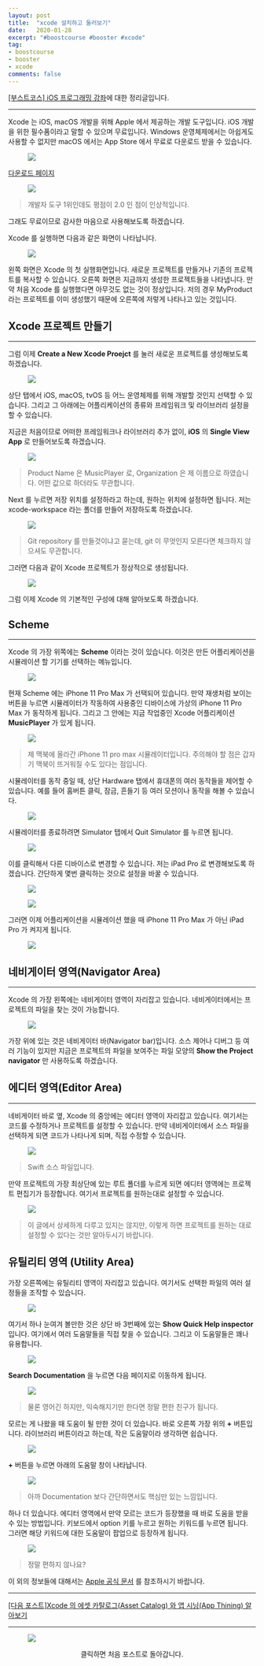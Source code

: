 ```yaml
---
layout: post
title:  "xcode 설치하고 둘러보기"
date:   2020-01-28
excerpt: "#boostcourse #booster #xcode"
tag:
- boostcourse
- booster
- xcode
comments: false
---
```


[[부스트코스] iOS 프로그래밍 강좌](https://www.edwith.org/boostcourse-ios/)에 대한 정리글입니다.

---

Xcode 는 iOS, macOS 개발을 위해 Apple 에서 제공하는 개발 도구입니다. iOS 개발을 위한 필수품이라고 말할 수 있으며 무료입니다. Windows 운영체제에서는 아쉽게도 사용할 수 없지만 macOS 에서는 App Store 에서 무료로 다운로드 받을 수 있습니다.

<figure>
  <a href="https://raw.githubusercontent.com/woojin-hwang/woojin-hwang.github.io/master/_posts/img/xcode/xcode_app_store.png"><img src="https://raw.githubusercontent.com/woojin-hwang/woojin-hwang.github.io/master/_posts/img/xcode/xcode_app_store.png"></a>
</figure>

[다운로드 페이지](https://apps.apple.com/us/app/xcode/id497799835?mt=12)

<figure>
  <a href="https://raw.githubusercontent.com/woojin-hwang/woojin-hwang.github.io/master/_posts/img/xcode/xcode_app_store_review.png"><img src="https://raw.githubusercontent.com/woojin-hwang/woojin-hwang.github.io/master/_posts/img/xcode/xcode_app_store_review.png"></a>
</figure>

> 개발자 도구 1위인데도 평점이 2.0 인 점이 인상적입니다.

그래도 무료이므로 감사한 마음으로 사용해보도록 하겠습니다.

Xcode 를 실행하면 다음과 같은 화면이 나타납니다.

<figure>
  <a href="https://raw.githubusercontent.com/woojin-hwang/woojin-hwang.github.io/master/_posts/img/xcode/xcode_welcome_.png"><img src="https://raw.githubusercontent.com/woojin-hwang/woojin-hwang.github.io/master/_posts/img/xcode/xcode_welcome.png"></a>
</figure>

왼쪽 화면은 Xcode 의 첫 실행화면입니다. 새로운 프로젝트를 만들거나 기존의 프로젝트를 복사할 수 있습니다. 오른쪽 화면은 지금까지 생성한 프로젝트들을 나타냅니다. 만약 처음 Xcode 를 실행했다면 아무것도 없는 것이 정상입니다. 저의 경우 MyProduct 라는 프로젝트를 이미 생성했기 때문에 오른쪽에 저렇게 나타나고 있는 것입니다.

## Xcode 프로젝트 만들기

---

그럼 이제 **Create a New Xcode Proejct** 를 눌러 새로운 프로젝트를 생성해보도록 하겠습니다.

<figure>
  <a href="https://raw.githubusercontent.com/woojin-hwang/woojin-hwang.github.io/master/_posts/img/xcode/xcode_create_new_project.png"><img src="https://raw.githubusercontent.com/woojin-hwang/woojin-hwang.github.io/master/_posts/img/xcode/xcode_create_new_project.png"></a>
</figure>

상단 탭에서 iOS, macOS, tvOS 등 어느 운영체제를 위해 개발할 것인지 선택할 수 있습니다. 그리고 그 아래에는 어플리케이션의 종류와 프레임워크 및 라이브러리 설정을 할 수 있습니다.

지금은 처음이므로 어떠한 프레임워크나 라이브러리 추가 없이, **iOS** 의 **Single View App** 로 만들어보도록 하겠습니다.

<figure>
  <a href="https://raw.githubusercontent.com/woojin-hwang/woojin-hwang.github.io/master/_posts/img/xcode/xcode_create_new_project2.png"><img src="https://raw.githubusercontent.com/woojin-hwang/woojin-hwang.github.io/master/_posts/img/xcode/xcode_create_new_project2.png"></a>
</figure>

> Product Name 은 MusicPlayer 로, Organization 은 제 이름으로 하였습니다. 어떤 값으로 하더라도 무관합니다.

Next 를 누르면 저장 위치를 설정하라고 하는데, 원하는 위치에 설정하면 됩니다. 저는 xcode-workspace 라는 폴더를 만들어 저장하도록 하겠습니다.

<figure>
  <a href="https://raw.githubusercontent.com/woojin-hwang/woojin-hwang.github.io/master/_posts/img/xcode/xcode_create_new_project3.png"><img src="https://raw.githubusercontent.com/woojin-hwang/woojin-hwang.github.io/master/_posts/img/xcode/xcode_create_new_project3.png"></a>
</figure>

> Git repository 를 만들것이냐고 묻는데, git 이 무엇인지 모른다면 체크하지 않으셔도 무관합니다.

그러면 다음과 같이 Xcode 프로젝트가 정상적으로 생성됩니다.

<figure>
  <a href="https://raw.githubusercontent.com/woojin-hwang/woojin-hwang.github.io/master/_posts/img/xcode/xcode_create_new_project4.png"><img src="https://raw.githubusercontent.com/woojin-hwang/woojin-hwang.github.io/master/_posts/img/xcode/xcode_create_new_project4.png"></a>
</figure>

그럼 이제 Xcode 의 기본적인 구성에 대해 알아보도록 하겠습니다.

## Scheme

---

Xcode 의 가장 위쪽에는 **Scheme** 이라는 것이 있습니다. 이것은 만든 어플리케이션을 시뮬레이션 할 기기를 선택하는 메뉴입니다.

<figure>
  <a href="https://raw.githubusercontent.com/woojin-hwang/woojin-hwang.github.io/master/_posts/img/xcode/xcode_scheme1.png"><img src="https://raw.githubusercontent.com/woojin-hwang/woojin-hwang.github.io/master/_posts/img/xcode/xcode_scheme1.png"></a>
</figure>

현재 Scheme 에는 iPhone 11 Pro Max 가 선택되어 있습니다. 만약 재생처럼 보이는 버튼을 누르면 시뮬레이터가 작동하여 사용중인 디바이스에 가상의 iPhone 11 Pro Max 가 동작하게 됩니다. 그리고 그 안에는 지금 작업중인 Xcode 어플리케이션 **MusicPlayer** 가 있게 됩니다.

<figure>
  <a href="https://raw.githubusercontent.com/woojin-hwang/woojin-hwang.github.io/master/_posts/img/xcode/iphone_11_pro_max.png"><img src="https://raw.githubusercontent.com/woojin-hwang/woojin-hwang.github.io/master/_posts/img/xcode/iphone_11_pro_max.png"></a>
</figure>

> 제 맥북에 올라간 iPhone 11 pro max 시뮬레이터입니다. 주의해야 할 점은 갑자기 맥북이 뜨거워질 수도 있다는 점입니다.

시뮬레이터를 동작 중일 때, 상단 Hardware 탭에서 휴대폰의 여러 동작들을 제어할 수 있습니다. 예를 들어 홈버튼 클릭, 잠금, 흔들기 등 여러 모션이나 동작을 해볼 수 있습니다.

<figure>
  <a href="https://raw.githubusercontent.com/woojin-hwang/woojin-hwang.github.io/master/_posts/img/xcode/simulator_hardware.png"><img src="https://raw.githubusercontent.com/woojin-hwang/woojin-hwang.github.io/master/_posts/img/xcode/simulator_hardware.png"></a>
</figure>

시뮬레이터를 종료하려면 Simulator 탭에서 Quit Simulator 를 누르면 됩니다.

<figure>
  <a href="https://raw.githubusercontent.com/woojin-hwang/woojin-hwang.github.io/master/_posts/img/xcode/simulator.png"><img src="https://raw.githubusercontent.com/woojin-hwang/woojin-hwang.github.io/master/_posts/img/xcode/simulator.png"></a>
</figure>

이를 클릭해서 다른 디바이스로 변경할 수 있습니다. 저는 iPad Pro 로 변경해보도록 하겠습니다. 간단하게 몇번 클릭하는 것으로 설정을 바꿀 수 있습니다.

<figure>
  <a href="https://raw.githubusercontent.com/woojin-hwang/woojin-hwang.github.io/master/_posts/img/xcode/xcode_scheme2.png"><img src="https://raw.githubusercontent.com/woojin-hwang/woojin-hwang.github.io/master/_posts/img/xcode/xcode_scheme2.png"></a>
</figure>

<figure>
  <a href="https://raw.githubusercontent.com/woojin-hwang/woojin-hwang.github.io/master/_posts/img/xcode/xcode_scheme3.png"><img src="https://raw.githubusercontent.com/woojin-hwang/woojin-hwang.github.io/master/_posts/img/xcode/xcode_scheme3.png"></a>
</figure>

그러면 이제 어플리케이션을 시뮬레이션 했을 때 iPhone 11 Pro Max 가 아닌 iPad Pro 가 켜지게 됩니다.

<figure>
  <a href="https://raw.githubusercontent.com/woojin-hwang/woojin-hwang.github.io/master/_posts/img/xcode/ipad_pro.png"><img src="https://raw.githubusercontent.com/woojin-hwang/woojin-hwang.github.io/master/_posts/img/xcode/ipad_pro.png"></a>
</figure>

## 네비게이터 영역(Navigator Area)

---

Xcode 의 가장 왼쪽에는 네비게이터 영역이 자리잡고 있습니다. 네비게이터에서는 프로젝트의 파일을 찾는 것이 가능합니다.

<figure>
  <a href="https://raw.githubusercontent.com/woojin-hwang/woojin-hwang.github.io/master/_posts/img/xcode/navigator.png"><img src="https://raw.githubusercontent.com/woojin-hwang/woojin-hwang.github.io/master/_posts/img/xcode/navigator.png"></a>
</figure>

가장 위에 있는 것은 네비게이터 바(Navigator bar)입니다. 소스 제어나 디버그 등 여러 기능이 있지만 지금은 프로젝트의 파일을 보여주는 파일 모양의 **Show the Project navigator** 만 사용하도록 하겠습니다.

## 에디터 영역(Editor Area)

---

네비게이터 바로 옆, Xcode 의 중앙에는 에디터 영역이 자리잡고 있습니다. 여기서는 코드를 수정하거나 프로젝트를 설정할 수 있습니다. 만약 네비게이터에서 소스 파일을 선택하게 되면 코드가 나타나게 되며, 직접 수정할 수 있습니다.

<figure>
  <a href="https://raw.githubusercontent.com/woojin-hwang/woojin-hwang.github.io/master/_posts/img/xcode/xcode_sourcefile.png"><img src="https://raw.githubusercontent.com/woojin-hwang/woojin-hwang.github.io/master/_posts/img/xcode/xcode_sourcefile.png"></a>
</figure>

> Swift 소스 파일입니다.

만약 프로젝트의 가장 최상단에 있는 루트 폴더를 누르게 되면 에디터 영역에는 프로젝트 편집기가 등장합니다. 여기서 프로젝트를 원하는대로 설정할 수 있습니다.

<figure>
  <a href="https://raw.githubusercontent.com/woojin-hwang/woojin-hwang.github.io/master/_posts/img/xcode/xcode_rootfile.png"><img src="https://raw.githubusercontent.com/woojin-hwang/woojin-hwang.github.io/master/_posts/img/xcode/xcode_rootfile.png"></a>
</figure>

> 이 글에서 상세하게 다루고 있지는 않지만, 이렇게 하면 프로젝트를 원하는 대로 설정할 수 있다는 것만 알아두시기 바랍니다.

## 유틸리티 영역 (Utility Area)

가장 오른쪽에는 유틸리티 영역이 자리잡고 있습니다. 여기서도 선택한 파일의 여러 설정들을 조작할 수 있습니다.

<figure>
  <a href="https://raw.githubusercontent.com/woojin-hwang/woojin-hwang.github.io/master/_posts/img/xcode/utility.png"><img src="https://raw.githubusercontent.com/woojin-hwang/woojin-hwang.github.io/master/_posts/img/xcode/utility.png"></a>
</figure>

여기서 하나 눈여겨 볼만한 것은 상단 바 3번째에 있는 **Show Quick Help inspector** 입니다. 여기에서 여러 도움말들을 직접 찾을 수 있습니다. 그리고 이 도움말들은 꽤나 유용합니다.

<figure>
  <a href="https://raw.githubusercontent.com/woojin-hwang/woojin-hwang.github.io/master/_posts/img/xcode/xcode_quick_help.png"><img src="https://raw.githubusercontent.com/woojin-hwang/woojin-hwang.github.io/master/_posts/img/xcode/xcode_quick_help.png"></a>
</figure>

**Search Documentation** 을 누르면 다음 페이지로 이동하게 됩니다.

<figure>
  <a href="https://raw.githubusercontent.com/woojin-hwang/woojin-hwang.github.io/master/_posts/img/xcode/xcode_quick_help2.png"><img src="https://raw.githubusercontent.com/woojin-hwang/woojin-hwang.github.io/master/_posts/img/xcode/xcode_quick_help2.png"></a>
</figure>

> 물론 영어긴 하지만, 익숙해지기만 한다면 정말 편한 친구가 됩니다.

모르는 게 나왔을 때 도움이 될 만한 것이 더 있습니다. 바로 오른쪽 가장 위의 **+** 버튼입니다. 라이브러리 버튼이라고 하는데, 작은 도움말이라 생각하면 쉽습니다.

<figure>
  <a href="https://raw.githubusercontent.com/woojin-hwang/woojin-hwang.github.io/master/_posts/img/xcode/library.png"><img src="https://raw.githubusercontent.com/woojin-hwang/woojin-hwang.github.io/master/_posts/img/xcode/library.png"></a>
</figure>

**+** 버튼을 누르면 아래의 도움말 창이 나타납니다.

<figure>
  <a href="https://raw.githubusercontent.com/woojin-hwang/woojin-hwang.github.io/master/_posts/img/xcode/library2.png"><img src="https://raw.githubusercontent.com/woojin-hwang/woojin-hwang.github.io/master/_posts/img/xcode/library2.png"></a>
</figure>

> 아까 Documentation 보다 간단하면서도 핵심만 있는 느낌입니다.

하나 더 있습니다. 에디터 영역에서 만약 모르는 코드가 등장했을 때 바로 도움을 받을 수 있는 방법입니다. 키보드에서 option 키를 누르고 원하는 키워드를 누르면 됩니다. 그러면 해당 키워드에 대한 도움말이 팝업으로 등장하게 됩니다.

<figure>
  <a href="https://raw.githubusercontent.com/woojin-hwang/woojin-hwang.github.io/master/_posts/img/xcode/option_help.png"><img src="https://raw.githubusercontent.com/woojin-hwang/woojin-hwang.github.io/master/_posts/img/xcode/option_help.png"></a>
</figure>

> 정말 편하지 않나요?

이 외의 정보들에 대해서는 [Apple 공식 문서](https://help.apple.com/xcode/mac/current/) 를 참조하시기 바랍니다.

---

[[다음 포스트]Xcode 의 에셋 카탈로그(Asset Catalog) 와 앱 시닝(App Thining) 알아보기](https://woojin-hwang.github.io/xcode-asset/)

---

<figure>
  <a href="https://woojin-hwang.github.io/boostcourse-ios/"><img src="https://raw.githubusercontent.com/woojin-hwang/woojin-hwang.github.io/master/_posts/img/boostcourse/tag.jpg"></a>
</figure>
<center>클릭하면 처음 포스트로 돌아갑니다.</center>
